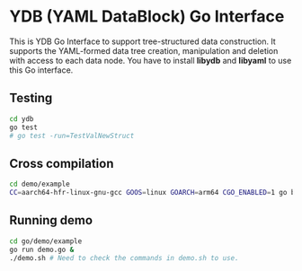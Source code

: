 # YDB (YAML DataBlock) Go Interface

This is YDB Go Interface to support tree-structured data construction. It supports the YAML-formed data tree creation, manipulation and deletion with access to each data node. You have to install **libydb** and **libyaml** to use this Go interface.

## Testing

```bash
cd ydb
go test
# go test -run=TestValNewStruct
```

## Cross compilation

```bash
cd demo/example
CC=aarch64-hfr-linux-gnu-gcc GOOS=linux GOARCH=arm64 CGO_ENABLED=1 go build demo.go
```

## Running demo

```bash
cd go/demo/example
go run demo.go &
./demo.sh # Need to check the commands in demo.sh to use.
```